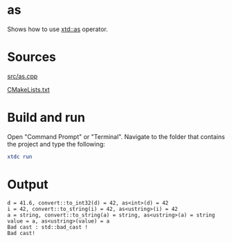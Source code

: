 # as

Shows how to use [xtd::as](https://gammasoft71.github.io/xtd/reference_guides/latest/group__xtd__core.html#ga19379a1158ccd320e208b362f11295b7) operator.

# Sources

[src/as.cpp](src/as.cpp)

[CMakeLists.txt](CMakeLists.txt)

# Build and run

Open "Command Prompt" or "Terminal". Navigate to the folder that contains the project and type the following:

```cmake
xtdc run
```

# Output

```
d = 41.6, convert::to_int32(d) = 42, as<int>(d) = 42
i = 42, convert::to_string(i) = 42, as<ustring>(i) = 42
a = string, convert::to_string(a) = string, as<ustring>(a) = string
value = a, as<ustring>(value) = a
Bad cast : std::bad_cast !
Bad cast!
```
